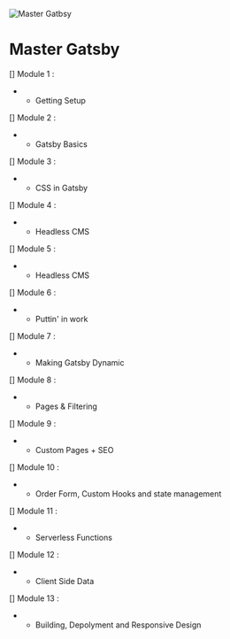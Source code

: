 ![Master Gatbsy](https://res.cloudinary.com/wesbos/image/upload/c_scale,q_auto,w_1600/v1600356131/GAT-social-share_rxvhdg.png)

# Master Gatsby

[] Module 1 :

- - Getting Setup

[] Module 2 :

- - Gatsby Basics

[] Module 3 :

- - CSS in Gatsby

[] Module 4 :

- - Headless CMS

[] Module 5 :

- - Headless CMS

[] Module 6 :

- - Puttin' in work

[] Module 7 :

- - Making Gatsby Dynamic

[] Module 8 :

- - Pages & Filtering

[] Module 9 :

- - Custom Pages + SEO

[] Module 10 :

- - Order Form, Custom Hooks and state management

[] Module 11 :

- - Serverless Functions

[] Module 12 :

- - Client Side Data

[] Module 13 :

- - Building, Depolyment and Responsive Design
